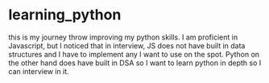 # learning_python
this is my journey throw improving my python skills. I am proficient in Javascript, but I noticed that in interview, JS does not have built in data structures and I have to implement any I want to use on the spot. Python on the other hand does have built in DSA so I want to learn python in depth so I can interview in it. 
